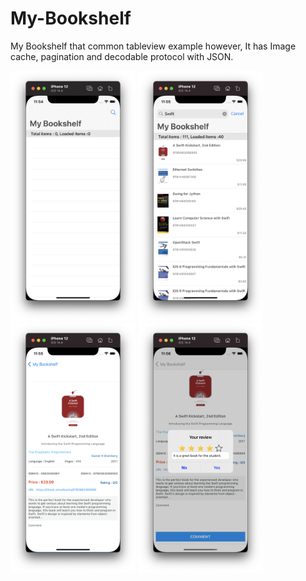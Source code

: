 # My-Bookshelf
My Bookshelf that common tableview example however, It has Image cache, pagination and decodable protocol with JSON.

<img src= "https://github.com/iOS-Xcode/My-Bookshelf/blob/main/My%20Bookshelf/ScreenShots/ScreenShot1.png?raw=true" width="200" height="400">
<img src= "https://github.com/iOS-Xcode/My-Bookshelf/blob/main/My%20Bookshelf/ScreenShots/ScreenShot2.png?raw=true" width="200" height="400">
<img src= "https://github.com/iOS-Xcode/My-Bookshelf/blob/main/My%20Bookshelf/ScreenShots/ScreenShot3.png?raw=true" width="200" height="400">
<img src= "https://github.com/iOS-Xcode/My-Bookshelf/blob/main/My%20Bookshelf/ScreenShots/ScreenShot4.png?raw=true" width="200" height="400">
